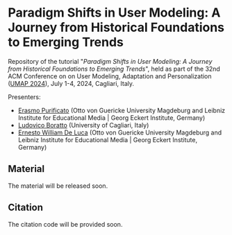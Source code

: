 # Paradigm Shifts in User Modeling: A Journey from Historical Foundations to Emerging Trends

Repository of the tutorial "*Paradigm Shifts in User Modeling: A Journey from Historical Foundations to Emerging Trends*", held as part of the 32nd ACM Conference on on User Modeling, Adaptation and Personalization ([UMAP 2024](https://www.um.org/umap2024/)), July 1-4, 2024, Cagliari, Italy.

Presenters:

* [Erasmo Purificato](https://erasmopurif.com/) (Otto von Guericke University Magdeburg and Leibniz Institute for Educational Media | Georg Eckert Institute, Germany)
* [Ludovico Boratto](https://www.ludovicoboratto.com/) (University of Cagliari, Italy)
* [Ernesto William De Luca](https://ernestodeluca.eu/) (Otto von Guericke University Magdeburg and Leibniz Institute for Educational Media | Georg Eckert Institute, Germany)

## Material

The material will be released soon.

<!-- * [Slides](https://www.slideshare.net/ErasmoPurificato2/leveraging-graph-neural-networks-for-user-profiling-recent-advances-and-open-challenges)
* [Website](https://beyondaccuracy-userprofiling.github.io/tutorial-cikm23/) -->

<!-- The rest of the material will be released soon. -->

## Citation

The citation code will be provided soon.

<!-- If you find the topics and the slides of the tutorial useful for your research, we would appreciate an acknowledgment by citing our summary in the CIKM '23 proceedings:

```
@inproceedings{10.1145/3583780.3615292,
author = {Purificato, Erasmo and Boratto, Ludovico and De Luca, Ernesto William},
title = {Leveraging Graph Neural Networks for User Profiling: Recent Advances and Open Challenges},
year = {2023},
isbn = {9798400701245},
publisher = {Association for Computing Machinery},
address = {New York, NY, USA},
url = {https://doi.org/10.1145/3583780.3615292},
doi = {10.1145/3583780.3615292},
booktitle = {Proceedings of the 32nd ACM International Conference on Information and Knowledge Management},
pages = {5216–5219},
numpages = {4},
keywords = {graph neural networks, explainability, user profiling, fairness},
location = {Birmingham, United Kingdom},
series = {CIKM '23}
}
``` -->